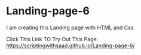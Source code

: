 # Landing-page-6
I am creating this Landing page with HTML and Css.

Click This Link TO Try Out This Page:
https://scriptingwithsaad.github.io/Landing-page-6/
